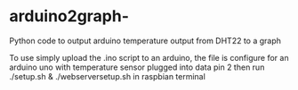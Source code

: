 # arduino2graph-
Python code to output arduino temperature output from DHT22 to a graph

To use simply upload the .ino script to an arduino, the file is configure for an arduino uno with temperature sensor plugged into data pin 2
then run ./setup.sh & ./webserversetup.sh in raspbian terminal
